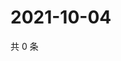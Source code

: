 # 2021-10-04

共 0 条

<!-- BEGIN WEIBO -->
<!-- 最后更新时间 Mon Oct 04 2021 21:19:41 GMT+0800 (China Standard Time) -->

<!-- END WEIBO -->
